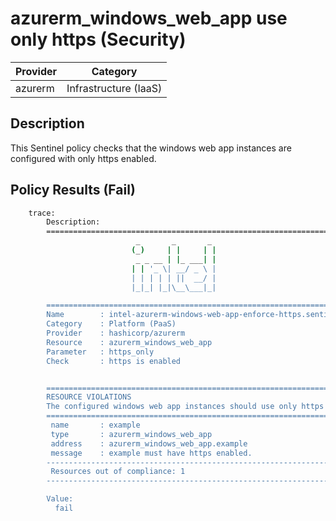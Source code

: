 # azurerm_windows_web_app use only https (Security)

| Provider            | Category                 |
|---------------------|--------------------------|
| azurerm             | Infrastructure (IaaS)    |

## Description

This Sentinel policy checks that the windows web app instances are configured with only https enabled.

## Policy Results (Fail)

```bash
    trace:
        Description:
        ========================================================================
                            _       _       _
                           (_)     | |     | |
                            _ _ __ | |_ ___| |
                           | | '_ \| __/ _ \ |
                           | | | | | ||  __/ |
                           |_|_| |_|\__\___|_|

        ========================================================================
        Name        : intel-azurerm-windows-web-app-enforce-https.sentinel
        Category    : Platform (PaaS)
        Provider    : hashicorp/azurerm
        Resource    : azurerm_windows_web_app
        Parameter   : https_only
        Check       : https is enabled


        ========================================================================
        RESOURCE VIOLATIONS
        The configured windows web app instances should use only https
        ========================================================================
         name       : example
         type       : azurerm_windows_web_app
         address    : azurerm_windows_web_app.example
         message    : example must have https enabled.
        ------------------------------------------------------------------------
         Resources out of compliance: 1
        ------------------------------------------------------------------------

        Value:
          fail
```
